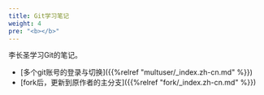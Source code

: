 ```yaml
---
title: Git学习笔记
weight: 4
pre: "<b></b>"
---
```


李长圣学习Git的笔记。

* [多个git账号的登录与切换]({{%relref "multuser/_index.zh-cn.md" %}})
* [fork后，更新到原作者的主分支]({{%relref "fork/_index.zh-cn.md" %}})
